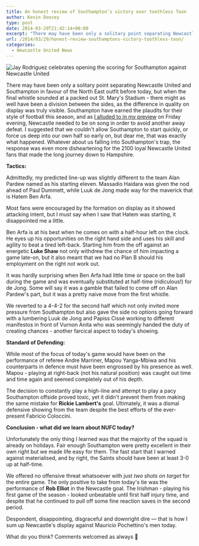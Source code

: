 ```yaml
---
title: An honest review of Southampton’s victory over toothless Toon
author: Kevin Doocey
type: post
date: 2014-03-29T21:42:14+00:00
excerpt: "There may have been only a solitary point separating Newcastle United and Southampton in favour of the North-East outfit before today, but when the final whistle sounded at a packed out St. Mary's Stadium.."
url: /2014/03/29/honest-review-southamptons-victory-toothless-toon/
categories:
  - Newcastle United News
---
```


![Jay Rodriguez celebrates opening the scoring for Southampton against Newcastle United](https://www.tynetime.com/wp-content/uploads/2014/03/Jay-Rodriguez-Southampton-Newcastle.jpg "Rodriguez - Ripped Newcastle United's non-existent defence to shreds today")

There may have been only a solitary point separating Newcastle United and Southampton in favour of the North East outfit before today, but when the final whistle sounded at a packed out St. Mary's Stadium - there might as well have been a division between the sides, as the difference in quality on display was truly visible. Southampton have earned the plaudits for their style of football this season, and as [I alluded to in my preview](https://www.tynetime.com/2014/03/28/southampton-v-newcastle-united-will-line/ "nufc preview") on Friday evening, Newcastle needed to be on song in order to avoid another away defeat. I suggested that we couldn't allow Southampton to start quickly, or force us deep into our own half so early on, but dear me, that was exactly what happened. Whatever about us falling into Southampton's trap, the response was even more disheartening for  the 2100 loyal Newcastle United fans that made the long journey down to Hampshire.

**Tactics:**

Admittedly, my predicted line-up was slightly different to the team Alan Pardew named as his starting eleven. Massadio Haidara was given the nod ahead of Paul Dummett, while Luuk de Jong made way for the maverick that is Hatem Ben Arfa.

Most fans were encouraged by the formation on display as it showed attacking intent, but I must say when I saw that Hatem was starting, it disappointed me a little.

Ben Arfa is at his best when he comes on with a half-hour left on the clock. He eyes up his opportunities on the right hand side and uses his skill and agility to beat a tired left-back. Starting him from the off against an energetic **Luke Shaw** not only withdrew the chance of him impacting a game late-on, but it also meant that we had no Plan B should his employment on the right not work out.

It was hardly surprising when Ben Arfa had little time or space on the ball during the game and was eventually substituted at half-time (ridiculous!) for de Jong. Some will say it was a gamble that failed to come off on Alan Pardew's part, but it was a pretty naive move from the first whistle.

We reverted to a 4-4-2 for the second half which not only invited more pressure from Southampton but also gave the side no options going forward with a lumbering Luuk de Jong and Papiss Cissé working to different manifestos in front of Vurnon Anita who was seemingly handed the duty of creating chances - another farcical aspect to today's showing.

**Standard of Defending:**

While most of the focus of today's game would have been on the performance of referee Andre Marriner, Mapou Yanga-Mbiwa and his counterparts in defence must have been engrossed by his presence as well. Mapou - playing at right-back (not his natural position) was caught out time and time again and seemed completely out of his depth.

The decision to constantly play a high-line and attempt to play a pacy Southampton offside proved toxic, yet it didn't prevent them from making the same mistake for **Rickie Lambert's** goal. Ultimately, it was a dismal defensive showing from the team despite the best efforts of the ever-present Fabricio Coloccini.

**Conclusion - what did we learn about NUFC today?**

Unfortunately the only thing I learned was that the majority of the squad is already on holidays. Fair enough Southampton were pretty excellent in their own right but we made life easy for them. The fast start that I warned against materialised, and by right, the Saints should have been at least 3-0 up at half-time.

We offered no offensive threat whatsoever with just _two shots on target_ for the entire game. The only positive to take from today's tie was the performance of **Rob Elliot** in the Newcastle goal. The Irishman - playing his first game of the season - looked unbeatable until first half injury time, and despite that he continued to pull off some fine reaction saves in the second period.

Despondent, disappointing, disgraceful and downright dire — that is how I sum up Newcastle's display against Mauricio Pochettino's men today.

What do you think? Comments welcomed as always 🙂
